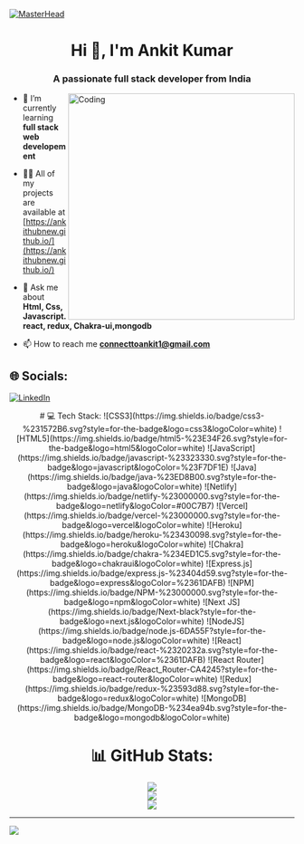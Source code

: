 [![MasterHead](https://user-images.githubusercontent.com/97781422/185549684-8443257c-c202-440f-b506-6993049e941f.jpg)](https://ankithubnew.github.io/)
<h1 align="center">Hi 👋, I'm Ankit Kumar</h1>
<h3 align="center">A passionate full stack developer from India</h3>
<img align="right" alt="Coding" width="400" src="https://camo.githubusercontent.com/cae12fddd9d6982901d82580bdf321d81fb299141098ca1c2d4891870827bf17/68747470733a2f2f6d69726f2e6d656469756d2e636f6d2f6d61782f313336302f302a37513379765349765f7430696f4a2d5a2e676966" />


- 🌱 I’m currently learning **full stack web developement**

- 👨‍💻 All of my projects are available at [https://ankithubnew.github.io/](https://ankithubnew.github.io/)

- 💬 Ask me about **Html, Css, Javascript. react, redux, Chakra-ui,mongodb**

- 📫 How to reach me **connecttoankit1@gmail.com**

## 🌐 Socials:
[![LinkedIn](https://img.shields.io/badge/LinkedIn-%230077B5.svg?logo=linkedin&logoColor=white)](https://linkedin.com/in/ankit-kumar-19121a245) 
<div align="center">
# 💻 Tech Stack:
![CSS3](https://img.shields.io/badge/css3-%231572B6.svg?style=for-the-badge&logo=css3&logoColor=white) ![HTML5](https://img.shields.io/badge/html5-%23E34F26.svg?style=for-the-badge&logo=html5&logoColor=white) ![JavaScript](https://img.shields.io/badge/javascript-%23323330.svg?style=for-the-badge&logo=javascript&logoColor=%23F7DF1E) ![Java](https://img.shields.io/badge/java-%23ED8B00.svg?style=for-the-badge&logo=java&logoColor=white) ![Netlify](https://img.shields.io/badge/netlify-%23000000.svg?style=for-the-badge&logo=netlify&logoColor=#00C7B7) ![Vercel](https://img.shields.io/badge/vercel-%23000000.svg?style=for-the-badge&logo=vercel&logoColor=white) ![Heroku](https://img.shields.io/badge/heroku-%23430098.svg?style=for-the-badge&logo=heroku&logoColor=white) ![Chakra](https://img.shields.io/badge/chakra-%234ED1C5.svg?style=for-the-badge&logo=chakraui&logoColor=white) ![Express.js](https://img.shields.io/badge/express.js-%23404d59.svg?style=for-the-badge&logo=express&logoColor=%2361DAFB) ![NPM](https://img.shields.io/badge/NPM-%23000000.svg?style=for-the-badge&logo=npm&logoColor=white) ![Next JS](https://img.shields.io/badge/Next-black?style=for-the-badge&logo=next.js&logoColor=white) ![NodeJS](https://img.shields.io/badge/node.js-6DA55F?style=for-the-badge&logo=node.js&logoColor=white) ![React](https://img.shields.io/badge/react-%2320232a.svg?style=for-the-badge&logo=react&logoColor=%2361DAFB) ![React Router](https://img.shields.io/badge/React_Router-CA4245?style=for-the-badge&logo=react-router&logoColor=white) ![Redux](https://img.shields.io/badge/redux-%23593d88.svg?style=for-the-badge&logo=redux&logoColor=white) ![MongoDB](https://img.shields.io/badge/MongoDB-%234ea94b.svg?style=for-the-badge&logo=mongodb&logoColor=white)
 

# 📊 GitHub Stats:
![](https://github-readme-stats.vercel.app/api?username=Ankithubnew&theme=radical&hide_border=false&include_all_commits=false&count_private=false)<br/>
![](https://github-readme-streak-stats.herokuapp.com/?user=Ankithubnew&theme=radical&hide_border=false)<br/>
![](https://github-readme-stats.vercel.app/api/top-langs/?username=Ankithubnew&theme=radical&hide_border=false&include_all_commits=false&count_private=false&layout=compact)
  </div>

---
[![](https://visitcount.itsvg.in/api?id=Ankithubnew&icon=0&color=0)](https://visitcount.itsvg.in)


